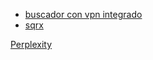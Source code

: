 


- [buscador con vpn integrado](https://www.startpage.com/?t=device)
- [sqrx](https://public.sqrx.com/web/)


[Perplexity](https://www.perplexity.ai/)